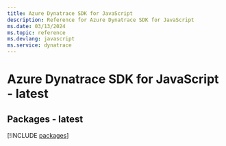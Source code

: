 ```yaml
---
title: Azure Dynatrace SDK for JavaScript
description: Reference for Azure Dynatrace SDK for JavaScript
ms.date: 03/13/2024
ms.topic: reference
ms.devlang: javascript
ms.service: dynatrace
---
```

# Azure Dynatrace SDK for JavaScript - latest
## Packages - latest
[!INCLUDE [packages](dynatrace-index.md)]